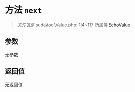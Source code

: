 # 方法 `next`

> *文件信息* suda\tool\Value.php: 114~117
> 所属类 [EchoValue](../EchoValue.md)




## 参数


无参数


## 返回值

无返回值
